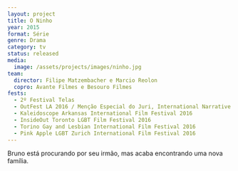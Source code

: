 ```yaml
---
layout: project
title: O Ninho
year: 2015
format: Série
genre: Drama
category: tv
status: released
media:
  image: /assets/projects/images/ninho.jpg
team:
  director: Filipe Matzembacher e Marcio Reolon
  copro: Avante Filmes e Besouro Filmes
fests:
  - 2º Festival Telas
  - OutFest LA 2016 / Menção Especial do Juri, International Narrative
  - Kaleidoscope Arkansas International Film Festival 2016
  - InsideOut Toronto LGBT Film Festival 2016
  - Torino Gay and Lesbian International Film Festival 2016
  - Pink Apple LGBT Zurich International Film Festival 2016
---
```


Bruno está procurando por seu irmão, mas acaba encontrando uma nova família.
